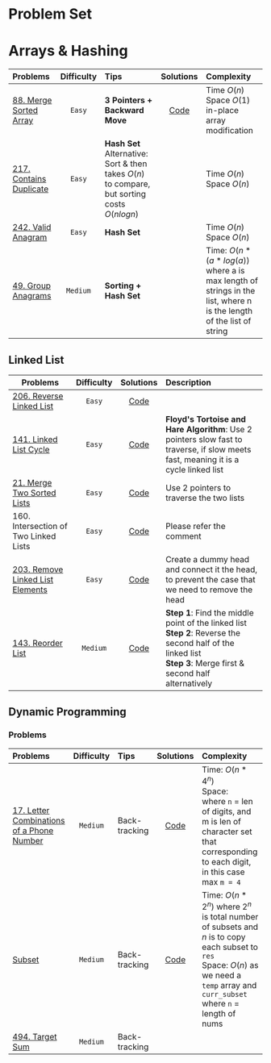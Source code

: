 # Problem Set

# Arrays & Hashing

| Problems                                                                     | Difficulty | Tips                                                                                             |                  Solutions                  | Complexity                                                                                                             |
| :--------------------------------------------------------------------------- | :--------: | :----------------------------------------------------------------------------------------------- | :-----------------------------------------: | :--------------------------------------------------------------------------------------------------------------------- |
| [88. Merge Sorted Array](https://leetcode.com/problems/merge-sorted-array/)  |   `Easy`   | **3 Pointers + Backward Move**                                                                   | [Code](.././solution/88_Merge_Sorted_Array.py) | Time $O(n)$<br> Space $O(1)$ in-place array modification                                                               |
| [217. Contains Duplicate](https://leetcode.com/problems/contains-duplicate/) |   `Easy`   | **Hash Set** <br> Alternative: Sort & then takes $O(n)$ to compare, but sorting costs $O(nlogn)$ |                                             | Time $O(n)$<br> Space $O(n)$                                                                                           |
| [242. Valid Anagram](https://leetcode.com/problems/valid-anagram/)           |   `Easy`   | **Hash Set**                                                                                     |                                             | Time $O(n)$<br> Space $O(n)$                                                                                           |
| [49. Group Anagrams](https://leetcode.com/problems/group-anagrams/)          |  `Medium`  | **Sorting + Hash Set**                                                                           |                                             | Time: $O(n * (a*log(a))$ <br>where a is max length of strings in the list, where n is the length of the list of string |

## Linked List
| Problems   | Difficulty |     Solutions      |  Description |
|----------  |:----------:|:------------------:|:-------------|
|[206. Reverse Linked List](https://leetcode.com/problems/reverse-linked-list/)|`Easy`|[Code](.././solution/206_Reverse_Linked_List.py)||
|[141. Linked List Cycle](https://leetcode.com/problems/linked-list-cycle/)|`Easy`|[Code](.././solution/141_Linked_List_Cycle.py)| **Floyd's Tortoise and Hare Algorithm**: Use 2 pointers slow fast to traverse, if slow meets fast, meaning it is a cycle linked list|
|[21. Merge Two Sorted Lists](https://leetcode.com/problems/merge-two-sorted-lists/)|`Easy`|[Code](.././solution/21_Merge_Two_Sorted_List.py)| Use 2 pointers to traverse the two lists|
|160. Intersection of Two Linked Lists|`Easy`|[Code](.././solution/92_Reverse_Linked_List_II.py)|Please refer the comment|
|[203. Remove Linked List Elements](https://leetcode.com/problems/remove-linked-list-elements/description/)|`Easy`|[Code](.././solution/203_Remove_Linked_List_Elements.py)|Create a dummy head and connect it the head, to prevent the case that we need to remove the head |
|[143. Reorder List](https://leetcode.com/problems/reorder-list/)|`Medium`|[Code](.././solution/143_Reorder_List.py)|**Step 1**: Find the middle point of the linked list <br>**Step 2**: Reverse the second half of the linked list<br>**Step 3**: Merge first & second half alternatively|

## Dynamic Programming

### Problems

| Problems                                                                               | Difficulty | Tips          |                           Solutions                            | Complexity                                                                                                                                                                                      |
| :------------------------------------------------------------------------------------- | :--------: | :------------ | :------------------------------------------------------------: | :---------------------------------------------------------------------------------------------------------------------------------------------------------------------------------------------- |
| [17. Letter Combinations of a Phone Number](https://leetcode.com/problems/target-sum/) |  `Medium`  | Back-tracking | [Code](./solution/17_Letter_Combinations_of_a_Phone_Number.py) | Time: $O(n * 4^n)$ <br> Space: <br>where `n` = len of digits, and m is len of character set that corresponding to each digit, in this case max `m = 4`                                          |
| [Subset](https://leetcode.com/problems/subsets/description/)                           |  `Medium`  | Back-tracking |                [Code](./solution/78_subset.py)                 | Time: $O(n * 2^n)$ where $2^n$ is total number of subsets and $n$ is to copy each subset to `res` <br> Space: $O(n)$ as we need a `temp` array and `curr_subset` <br>where `n` = length of nums |
| [494. Target Sum](https://leetcode.com/problems/target-sum/)                           |  `Medium`  | Back-tracking |                                                                |                                                                                                                                                                                                 |
